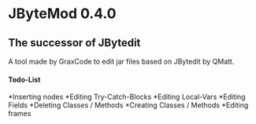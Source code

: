# JByteMod 0.4.0
## The successor of JBytedit
A tool made by GraxCode to edit jar files based on JBytedit by QMatt.

#### Todo-List
*Inserting nodes
*Editing Try-Catch-Blocks
*Editing Local-Vars
*Editing Fields
*Deleting Classes / Methods
*Creating Classes / Methods
*Editing frames



